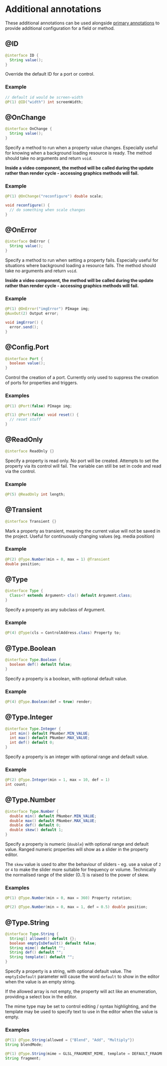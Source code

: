 # Additional annotations

These additional annotations can be used alongside [primary annotations](annotations.md)
to provide additional configuration for a field or method.

## @ID

```java
@interface ID {
  String value();
}
```

Override the default ID for a port or control.

### Example

```java
// default id would be screen-width
@P(1) @ID("width") int screenWidth; 
```

## @OnChange

```java
@interface OnChange {
  String value();
}
```

Specify a method to run when a property value changes. Especially useful for knowing
when a background loading resource is ready. The method should take no arguments
and return `void`.

**Inside a video component, the method will be called during the update rather than
render cycle - accessing graphics methods will fail.**

### Example

```java
@P(1) @OnChange("reconfigure") double scale;

void reconfigure() {
  // do something when scale changes
}
```

## @OnError

```java
@interface OnError {
  String value();
}
```

Specify a method to run when setting a property fails. Especially useful for situations
where background loading a resource fails. The method should take no arguments and return `void`.

**Inside a video component, the method will be called during the update rather than
render cycle - accessing graphics methods will fail.**

### Example

```java
@P(1) @OnError("imgError") PImage img;
@AuxOut(2) Output error;

void imgError() {
  error.send();
}
```

## @Config.Port

```java
@interface Port {
  boolean value();
}
```

Control the creation of a port. Currently only used to suppress the creation of ports
for properties and triggers.

### Examples

```java
@P(1) @Port(false) PImage img;
```

```java
@T(1) @Port(false) void reset() {
  // reset stuff
}
```

## @ReadOnly

```java
@interface ReadOnly {}
```

Specify a property is read only. No port will be created. Attempts to set the property
via its control will fail. The variable can still be set in code and read via the control.

### Example

```java
@P(5) @ReadOnly int length;
```

## @Transient

```java
@interface Transient {}
```

Mark a property as transient, meaning the current value will not be saved in the project.
Useful for continuously changing values (eg. media position)

### Example

```java
@P(2) @Type.Number(min = 0, max = 1) @Transient
double position;
```

## @Type

```java
@interface Type {
  Class<? extends Argument> cls() default Argument.class;
}
```

Specify a property as any subclass of Argument.

### Example

```java
@P(4) @Type(cls = ControlAddress.class) Property to;
```

## @Type.Boolean

```java
@interface Type.Boolean {
  boolean def() default false;
}
```

Specify a property is a boolean, with optional default value.

### Example

```java
@P(4) @Type.Boolean(def = true) render;
```

## @Type.Integer

```java
@interface Type.Integer {
  int min() default PNumber.MIN_VALUE;
  int max() default PNumber.MAX_VALUE;
  int def() default 0;
}
```

Specify a property is an integer with optional range and default value.

### Example

```java
@P(2) @Type.Integer(min = 1, max = 10, def = 1)
int count;
```

## @Type.Number

```java
@interface Type.Number {
  double min() default PNumber.MIN_VALUE;
  double max() default PNumber.MAX_VALUE;
  double def() default 0;
  double skew() default 1;
}
```

Specify a property is numeric (`double`) with optional range and default value.
Ranged numeric properties will show as a slider in the property editor.

The `skew` value is used to alter the behaviour of sliders - eg. use a value of `2` or `4`
to make the slider more suitable for frequency or volume. Technically the normalised
range of the slider (0..1) is raised to the power of skew.

### Examples

```java
@P(1) @Type.Number(min = 0, max = 360) Property rotation;
```

```java
@P(2) @Type.Number(min = 0, max = 1, def = 0.5) double position;
```

## @Type.String

```java
@interface Type.String {
  String[] allowed() default {};
  boolean emptyIsDefault() default false;
  String mime() default "";
  String def() default "";
  String template() default "";
}
```

Specify a property is a string, with optional default value. The `emptyIsDefault`
parameter will cause the word `default` to show in the editor when the value is an
empty string.

If the allowed array is not empty, the property will act like an enumeration, providing
a select box in the editor.

The mime type may be set to control editing / syntax highlighting, and the template
may be used to specify text to use in the editor when the value is empty.

### Examples

```java
@P(1) @Type.String(allowed = {"Blend", "Add", "Multiply"})
String blendMode;
```

```java
@P(1) @Type.String(mime = GLSL_FRAGMENT_MIME, template = DEFAULT_FRAGMENT_SHADER)
String fragment;
```
